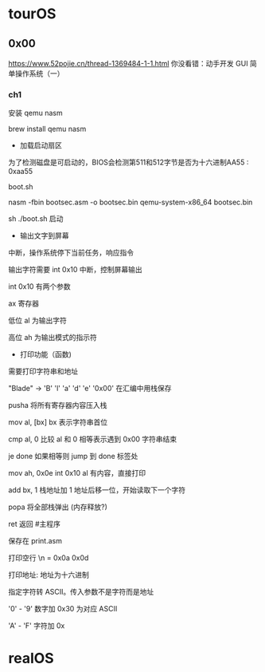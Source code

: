 # tourOS

## 0x00

https://www.52pojie.cn/thread-1369484-1-1.html 你没看错：动手开发 GUI 简单操作系统（一）

### ch1

安装 qemu nasm 

brew install qemu nasm

- 加载启动扇区

为了检测磁盘是可启动的，BIOS会检测第511和512字节是否为十六进制AA55 : 0xaa55

boot.sh

nasm -fbin bootsec.asm -o bootsec.bin 
qemu-system-x86_64 bootsec.bin

sh ./boot.sh 启动

- 输出文字到屏幕

中断，操作系统停下当前任务，响应指令

输出字符需要 int 0x10 中断，控制屏幕输出

int 0x10 有两个参数

  ax 寄存器

  低位 al 为输出字符

  高位 ah 为输出模式的指示符

- 打印功能（函数)

需要打印字符串和地址

"Blade" -> 'B' 'l' 'a' 'd' 'e' '0x00' 在汇编中用栈保存

pusha 
  将所有寄存器内容压入栈

mov al, [bx] 
  bx 表示字符串首位

cmp al, 0 
  比较 al 和 0 相等表示遇到 0x00 字符串结束

je done 
  如果相等则 jump 到 done 标签处

mov ah, 0x0e
int 0x10
  al 有内容，直接打印

add bx, 1
  栈地址加 1 地址后移一位，开始读取下一个字符

popa
  将全部栈弹出 (内存释放?)

ret
  返回 #主程序

保存在 print.asm

打印空行 \n = 0x0a 0x0d

打印地址: 地址为十六进制

指定字符转 ASCII。传入参数不是字符而是地址

'0' - '9' 数字加 0x30 为对应 ASCII

'A' - 'F' 字符加 0x

# realOS
